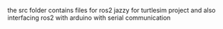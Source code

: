 the src folder contains files for ros2 jazzy for turtlesim project and also interfacing ros2 with arduino with serial communication

